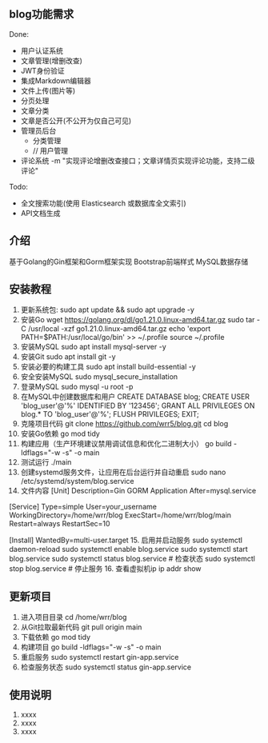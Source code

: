 ## blog功能需求
Done:
- 用户认证系统
- 文章管理(增删改查)
- JWT身份验证
- 集成Markdown编辑器
- 文件上传(图片等)
- 分页处理
- 文章分类
- 文章是否公开(不公开为仅自己可见)
- 管理员后台
    - 分类管理
    - // 用户管理
- 评论系统
-m "实现评论增删改查接口；文章详情页实现评论功能，支持二级评论"

Todo:
- 全文搜索功能(使用 Elasticsearch 或数据库全文索引)
- API文档生成


## 介绍
基于Golang的Gin框架和Gorm框架实现
Bootstrap前端样式
MySQL数据存储


## 安装教程

1.  更新系统包: 
sudo apt update && sudo apt upgrade -y
2.  安装Go
wget https://golang.org/dl/go1.21.0.linux-amd64.tar.gz
sudo tar -C /usr/local -xzf go1.21.0.linux-amd64.tar.gz
echo 'export PATH=$PATH:/usr/local/go/bin' >> ~/.profile
source ~/.profile
3.  安装MySQL
sudo apt install mysql-server -y
4.  安装Git
sudo apt install git -y
5.  安装必要的构建工具
sudo apt install build-essential -y
6.  安全安装MySQL
sudo mysql_secure_installation
7.  登录MySQL
sudo mysql -u root -p
8.  在MySQL中创建数据库和用户
CREATE DATABASE blog;
CREATE USER 'blog_user'@'%' IDENTIFIED BY '123456';
GRANT ALL PRIVILEGES ON blog.* TO 'blog_user'@'%';
FLUSH PRIVILEGES;
EXIT;
9.  克隆项目代码
git clone https://github.com/wrr5/blog.git
cd blog
10. 安装Go依赖
go mod tidy
11. 构建应用（生产环境建议禁用调试信息和优化二进制大小）
go build -ldflags="-w -s" -o main
12. 测试运行
./main
13. 创建systemd服务文件，让应用在后台运行并自动重启
sudo nano /etc/systemd/system/blog.service
14. 文件内容
[Unit]
Description=Gin GORM Application
After=mysql.service

[Service]
Type=simple
User=your_username
WorkingDirectory=/home/wrr/blog
ExecStart=/home/wrr/blog/main
Restart=always
RestartSec=10

[Install]
WantedBy=multi-user.target
15. 启用并启动服务
sudo systemctl daemon-reload
sudo systemctl enable blog.service
sudo systemctl start blog.service
sudo systemctl status blog.service  # 检查状态
sudo systemctl stop blog.service # 停止服务
16. 查看虚拟机ip
ip addr show

## 更新项目
1.  进入项目目录
cd /home/wrr/blog
2.  从Git拉取最新代码
git pull origin main
3.  下载依赖
go mod tidy
4.  构建项目
go build -ldflags="-w -s" -o main
5.  重启服务
sudo systemctl restart gin-app.service
6.  检查服务状态
sudo systemctl status gin-app.service


## 使用说明

1.  xxxx
2.  xxxx
3.  xxxx
